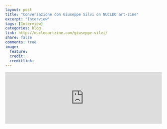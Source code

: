 ```yaml
---
layout: post
title: "Conversazione con Giuseppe Silvi on NUCLEO art-zine"
excerpt: "Interview"
tags: [Interview]
categories: blog
link: http://nucleoartzine.com/giuseppe-silvi/
share: false
comments: true
image:
  feature: 
  credit: 
  creditlink: 
---
```


<iframe width="100%"
  height="166"
  scrolling="no"
  frameborder="no"
  src="https://w.soundcloud.com/player/?url=https%3A//api.soundcloud.com/tracks/142330312&amp;color=90a959&amp;auto_play=false&amp;hide_related=false&amp;show_artwork=true">
</iframe>